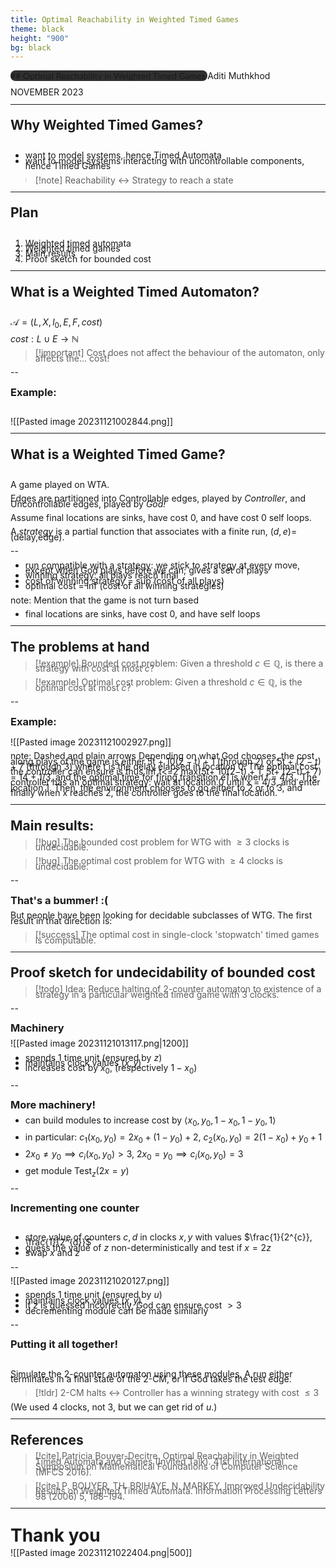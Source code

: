 ```yaml
---
title: Optimal Reachability in Weighted Timed Games
theme: black
height: "900"
bg: black
---
```


<grid drop="2 10" drag="95 35" style="font-family:'lato',sans-serif;background-color:#303030;border-radius:8px!important;padding:auto;align:center;">
## Optimal Reachability in Weighted Timed Games<!-- .element style="font-family:'Montserrat';color:#F8F8F8;" -->
</grid>

<grid drop="0 70" drag="100 30" style="line-height:0.6em;" align="top">
Aditi Muthkhod<!-- .element style="font-family:'lato';font-size:1.3em;font-weight:500;line-height:0.6;color:#E0E0E0!important;vertical-align:bottom!important;" -->

NOVEMBER 2023 <!-- .element style="font-family:'Montserrat'; font-size:1.3em;color:#616161;vertical-align:top;font-weight:400;" -->
</grid>

---
<!-- .slide style="font-family:'Cantarell';" -->
## Why Weighted Timed Games?<!-- .element style="font-family:'Cantarell';" -->

<br>

- want to model systems, hence Timed Automata
- want to model systems interacting with uncontrollable components, hence Timed Games

> [!note] Reachability $\leftrightarrow$ Strategy to reach a state

---
<!-- .slide style="font-family:'Cantarell';" -->

## Plan<!-- .element style="font-family:'Cantarell';" -->

<br>

1. Weighted timed automata
2. Weighted timed games
3. Main results
4. Proof sketch for bounded cost

---
<!-- .slide style="font-family:'Cantarell';" -->

## What is a Weighted Timed Automaton?<!-- .element style="font-family:'Cantarell';" -->
<br>


$\mathcal{A}=(L,X,l_{0},E,F,cost)$

$cost:L\cup E \to \mathbb{N}$


> [!important] Cost does not affect the behaviour of the automaton, only affects the... cost!

--
<!-- .slide style="font-family:'Cantarell';" -->

### Example:<!-- .element style="font-family:'Cantarell';" -->
<br>

![[Pasted image 20231121002844.png]]


---
<!-- .slide style="font-family:'Cantarell';" -->

## What is a Weighted Timed Game?<!-- .element style="font-family:'Cantarell';" -->
<br>

A game played on WTA.

Edges are partitioned into Controllable edges, played by *Controller*, and Uncontrollable edges, played by *God!*

Assume final locations are sinks, have cost 0, and have cost 0 self loops.

A *strategy* is a partial function that associates with a finite run, $(d,e)=$ (delay,edge).

--
<!-- .slide style="font-family:'Cantarell';" --><!-- .slide style="font-family:'Cantarell';" -->

- run compatible with a strategy: we stick to strategy at every move, except when God plays before we can; gives a set of plays
- winning strategy: all plays reach final
- cost of winning strategy = sup (cost of all plays)
- optimal cost = inf (cost of all winning strategies)

note: Mention that the game is not turn based
- final locations are sinks, have cost 0, and have self loops

---
<!-- .slide style="font-family:'Cantarell';" --><!-- .slide style="font-family:'Cantarell';" -->

## The problems at hand<!-- .element style="font-family:'Cantarell';" -->

> [!example] Bounded cost problem:
> Given a threshold $c\in \mathbb{Q}$, is there a strategy with cost at most $c$?

> [!example] Optimal cost problem:
> Given a threshold $c\in \mathbb{Q}$, is the optimal cost at most $c$?

--
<!-- .slide style="font-family:'Cantarell';" -->

### Example:<!-- .element style="font-family:'Cantarell';" -->
<br>
![[Pasted image 20231121002927.png]]

note: Dashed and plain arrows
Depending on what God chooses, the cost along plays of the game is either 5t + 10(2 − t) + 1 (through 2) or 5t + (2 − t) + 7 (through 3) where t is the delay elapsed in location 0.
The optimal cost the controller can ensure is thus inf t<=2 max(5t+ 10(2−t) + 1, 5t+ (2−t) + 7) = 14 + 1/3, and the optimal time for firing transition e1 is when t = 4/3 .
The controller has an optimal strategy: wait at location 0 until x = 4/3, and enter location 1. Then, the environment chooses to go either to 2 or to 3, and finally when x reaches 2, the controller goes to the final location.

---
<!-- .slide style="font-family:'Cantarell';" --><!-- .slide style="font-family:'Cantarell';" -->

## Main results:<!-- .element style="font-family:'Cantarell';" -->

> [!bug] The bounded cost problem for WTG with $\geq 3$ clocks is undecidable.

> [!bug] The optimal cost problem for WTG with $\geq 4$ clocks is undecidable.

--
<!-- .slide style="font-family:'Cantarell';" -->

### That's a bummer! :(<!-- .element style="font-family:'Cantarell';" -->

But people have been looking for decidable subclasses of WTG. The first result in that direction is:

> [!success] The optimal cost in single-clock 'stopwatch' timed games is computable.

---
<!-- .slide style="font-family:'Cantarell';" -->

## Proof sketch for undecidability of bounded cost<!-- .element style="font-family:'Cantarell';" -->


> [!todo] Idea: Reduce halting of 2-counter automaton to existence of a strategy in a particular weighted timed game with 3 clocks.

--
<!-- .slide style="font-family:'Cantarell';" -->

### Machinery<!-- .element style="font-family:'Cantarell';" -->

![[Pasted image 20231121013117.png|1200]]
<br>

- spends 1 time unit (ensured by $z$)
- maintains clock values $(x,y)$
- increases cost by $x_{0}$, (respectively $1-x_{0}$)

--
<!-- .slide style="font-family:'Cantarell';" -->

### More machinery!<!-- .element style="font-family:'Cantarell';" -->

- can build modules to increase cost by $\langle x_{0},y_{0},1-x_{0},1-y_{0},1 \rangle$

- in particular: $c_{1}(x_{0},y_{0})=2x_{0}+(1-y_{0})+2$, $c_{2}(x_{0},y_{0})=2(1-x_{0})+y_{0}+1$

- $2x_{0}\ne y_{0} \implies c_{i}(x_{0},y_{0})>3$, $2x_{0}= y_{0} \implies c_{i}(x_{0},y_{0})=3$
- get module $\text{Test}_{z}(2x=y)$

--
<!-- .slide style="font-family:'Cantarell';" -->

### Incrementing one counter<!-- .element style="font-family:'Cantarell';" -->
<br>

- store value of counters $c,d$ in clocks $x,y$ with values $\frac{1}{2^{c}}, \frac{1}{2^{d}}$
- guess the value of $z$ non-deterministically and test if $x=2z$
- swap $x$ and $z$

--
<!-- .slide style="font-family:'Cantarell';" -->

![[Pasted image 20231121020127.png]]

- spends 1 time unit (ensured by $u$)
- maintains clock values $(x,y)$
- if $z$ is guessed incorrectly, God can ensure cost $>3$
- decrementing module can be made similarly

--
<!-- .slide style="font-family:'Cantarell';" -->

### Putting it all together!<!-- .element style="font-family:'Cantarell';" -->
<br>

Simulate the 2-counter automaton using these modules. A run either terminates in a final state of the 2-CM, or if God takes the test edge.

> [!tldr] 2-CM halts $\leftrightarrow$ Controller has a winning strategy with cost $\leq 3$

(We used 4 clocks, not 3, but we can get rid of $u$.)

---
<!-- .slide style="font-family:'Cantarell';" -->

## References<!-- .element style="font-family:'Cantarell';" -->

> [!cite] Patricia Bouyer-Decitre. Optimal Reachability in Weighted Timed Automata and Games (Invited Talk). 41st International Symposium on Mathematical Foundations of Computer Science (MFCS 2016).

> [!cite] P. BOUYER, TH. BRIHAYE, N. MARKEY, Improved Undecidability Results on Weighted Timed Automata. Information Processing Letters 98 (2006) 5, 188–194.

---
# Thank you<!-- .element style="font-family:'Cantarell';" -->

![[Pasted image 20231121022404.png|500]]